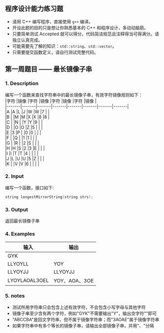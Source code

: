 ## 程序设计能力练习题

- 请用 C++ 编写程序，直接使用 `g++` 编译。
- 开设此题的目的只是想让你熟悉基本的 C++ 和程序设计，多动动脑筋。
- 只要简单测试 Accepted 就可以得分，代码简洁规范且注释得当可得满分。请独立认真完成。
- 可能需要先了解的知识：`std::string`、`std::vector`。
- 只需要提交函数定义，请自行测试完整代码。

## 第一周题目 —— 最长镜像子串

### 1. Description

编写一个函数来查找字符串中的最长镜像子串，有效字符镜像规则如下：   
|字符	|镜像	|字符	|镜像	|字符	|镜像	|字符	|镜像	|  
|-------|-------|-------|-------|-------|-------|-------|-------|  
|A	|A	|L	|J	|W	|W	|7	| 	|  
|B	| 	|M	|M	|X	|X	|8	|8	|  
|C	| 	|N	| 	|Y	|Y	|9	| 	|  
|D	| 	|O	|O	|Z	|5	| 	| 	|  
|E	|3	|P	| 	|0	|0	| 	| 	|  
|F	| 	|Q	| 	|1	|1	| 	| 	|  
|G	| 	|R	| 	|2	|S	|	  | 	|  
|H	|H	|S	|2	|3	|E	|	  | 	|  
|I	|I	|T	|T	|4	| 	| 	| 	|  
|J	|L	|U	|U	|5	|Z	| 	| 	|  
|K	| 	|V	|V	|6	| 	| 	|	  |  


### 2. Input
编写一个函数，接口如下:

```cpp
string longestMirrorString(string strs);
```

### 3. Output

返回最长镜像子串

### 4. Examples
|输入      |输出   	 |
|-------	|-------	|
|GYK      |         |
|LLYOYLL	|YOY	  	|
|LLYOYJJ	|LLYOYJJ  |
|LYOYLAOAL3OEL	|YOY、AOA、3OE	|

### 5. notes
- 测试所用字符串只会包含上述有效字符，不会包含小写字母与其他字符
- 镜像子串至少含有两个字符，例如"GYK"不需要输出"Y"，输出空字符""即可
- "ABCCBA"是回文字符串，但不属于镜像字符串；而"3AOAE"属于镜像字符串
- 如果字符串中有多个等长的镜像子串，请输出全部镜像子串，并用"、"分隔





